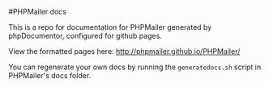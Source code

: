 #PHPMailer docs

This is a repo for documentation for PHPMailer generated by phpDocumentor, configured for github pages.

View the formatted pages here: http://phpmailer.github.io/PHPMailer/

You can regenerate your own docs by running the `generatedocs.sh` script in PHPMailer's docs folder.
